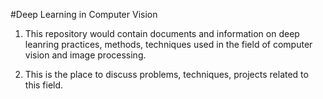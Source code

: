 #Deep Learning in Computer Vision

1) This repository would contain documents and information on deep leanring practices, methods, techniques used in the field of computer vision and image processing.

2) This is the place to discuss problems, techniques, projects related to this field. 

